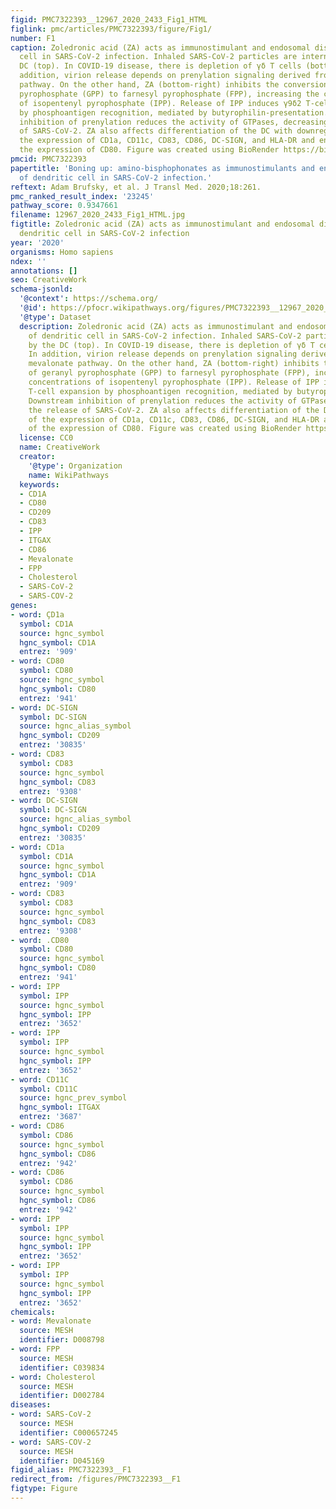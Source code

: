 ```yaml
---
figid: PMC7322393__12967_2020_2433_Fig1_HTML
figlink: pmc/articles/PMC7322393/figure/Fig1/
number: F1
caption: Zoledronic acid (ZA) acts as immunostimulant and endosomal disruptor of dendritic
  cell in SARS-CoV-2 infection. Inhaled SARS-CoV-2 particles are internalized by the
  DC (top). In COVID-19 disease, there is depletion of γδ T cells (bottom-left). In
  addition, virion release depends on prenylation signaling derived from the mevalonate
  pathway. On the other hand, ZA (bottom-right) inhibits the conversion of geranyl
  pyrophosphate (GPP) to farnesyl pyrophosphate (FPP), increasing the concentrations
  of isopentenyl pyrophosphate (IPP). Release of IPP induces γ9δ2 T-cell expansion
  by phosphoantigen recognition, mediated by butyrophilin-presentation. Downstream
  inhibition of prenylation reduces the activity of GTPases, decreasing the release
  of SARS-CoV-2. ZA also affects differentiation of the DC with downregulation of
  the expression of CD1a, CD11c, CD83, CD86, DC-SIGN, and HLA-DR and enhancement of
  the expression of CD80. Figure was created using BioRender https://biorender.com/
pmcid: PMC7322393
papertitle: 'Boning up: amino-bisphophonates as immunostimulants and endosomal disruptors
  of dendritic cell in SARS-CoV-2 infection.'
reftext: Adam Brufsky, et al. J Transl Med. 2020;18:261.
pmc_ranked_result_index: '23245'
pathway_score: 0.9347661
filename: 12967_2020_2433_Fig1_HTML.jpg
figtitle: Zoledronic acid (ZA) acts as immunostimulant and endosomal disruptor of
  dendritic cell in SARS-CoV-2 infection
year: '2020'
organisms: Homo sapiens
ndex: ''
annotations: []
seo: CreativeWork
schema-jsonld:
  '@context': https://schema.org/
  '@id': https://pfocr.wikipathways.org/figures/PMC7322393__12967_2020_2433_Fig1_HTML.html
  '@type': Dataset
  description: Zoledronic acid (ZA) acts as immunostimulant and endosomal disruptor
    of dendritic cell in SARS-CoV-2 infection. Inhaled SARS-CoV-2 particles are internalized
    by the DC (top). In COVID-19 disease, there is depletion of γδ T cells (bottom-left).
    In addition, virion release depends on prenylation signaling derived from the
    mevalonate pathway. On the other hand, ZA (bottom-right) inhibits the conversion
    of geranyl pyrophosphate (GPP) to farnesyl pyrophosphate (FPP), increasing the
    concentrations of isopentenyl pyrophosphate (IPP). Release of IPP induces γ9δ2
    T-cell expansion by phosphoantigen recognition, mediated by butyrophilin-presentation.
    Downstream inhibition of prenylation reduces the activity of GTPases, decreasing
    the release of SARS-CoV-2. ZA also affects differentiation of the DC with downregulation
    of the expression of CD1a, CD11c, CD83, CD86, DC-SIGN, and HLA-DR and enhancement
    of the expression of CD80. Figure was created using BioRender https://biorender.com/
  license: CC0
  name: CreativeWork
  creator:
    '@type': Organization
    name: WikiPathways
  keywords:
  - CD1A
  - CD80
  - CD209
  - CD83
  - IPP
  - ITGAX
  - CD86
  - Mevalonate
  - FPP
  - Cholesterol
  - SARS-CoV-2
  - SARS-COV-2
genes:
- word: ÇD1a
  symbol: CD1A
  source: hgnc_symbol
  hgnc_symbol: CD1A
  entrez: '909'
- word: CD80
  symbol: CD80
  source: hgnc_symbol
  hgnc_symbol: CD80
  entrez: '941'
- word: DC-SIGN
  symbol: DC-SIGN
  source: hgnc_alias_symbol
  hgnc_symbol: CD209
  entrez: '30835'
- word: CD83
  symbol: CD83
  source: hgnc_symbol
  hgnc_symbol: CD83
  entrez: '9308'
- word: DC-SIGN
  symbol: DC-SIGN
  source: hgnc_alias_symbol
  hgnc_symbol: CD209
  entrez: '30835'
- word: CD1a
  symbol: CD1A
  source: hgnc_symbol
  hgnc_symbol: CD1A
  entrez: '909'
- word: CD83
  symbol: CD83
  source: hgnc_symbol
  hgnc_symbol: CD83
  entrez: '9308'
- word: .CD80
  symbol: CD80
  source: hgnc_symbol
  hgnc_symbol: CD80
  entrez: '941'
- word: IPP
  symbol: IPP
  source: hgnc_symbol
  hgnc_symbol: IPP
  entrez: '3652'
- word: IPP
  symbol: IPP
  source: hgnc_symbol
  hgnc_symbol: IPP
  entrez: '3652'
- word: CD11C
  symbol: CD11C
  source: hgnc_prev_symbol
  hgnc_symbol: ITGAX
  entrez: '3687'
- word: CD86
  symbol: CD86
  source: hgnc_symbol
  hgnc_symbol: CD86
  entrez: '942'
- word: CD86
  symbol: CD86
  source: hgnc_symbol
  hgnc_symbol: CD86
  entrez: '942'
- word: IPP
  symbol: IPP
  source: hgnc_symbol
  hgnc_symbol: IPP
  entrez: '3652'
- word: IPP
  symbol: IPP
  source: hgnc_symbol
  hgnc_symbol: IPP
  entrez: '3652'
chemicals:
- word: Mevalonate
  source: MESH
  identifier: D008798
- word: FPP
  source: MESH
  identifier: C039834
- word: Cholesterol
  source: MESH
  identifier: D002784
diseases:
- word: SARS-CoV-2
  source: MESH
  identifier: C000657245
- word: SARS-COV-2
  source: MESH
  identifier: D045169
figid_alias: PMC7322393__F1
redirect_from: /figures/PMC7322393__F1
figtype: Figure
---
```

